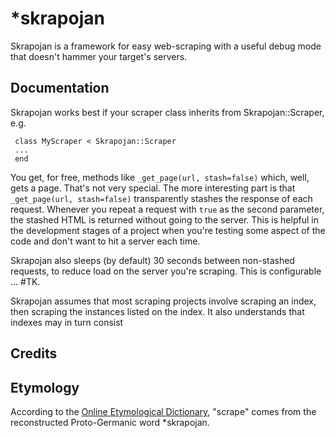 *skrapojan
==========
Skrapojan is a framework for easy web-scraping with a useful debug mode that doesn't hammer your target's servers.

Documentation
----------------------
Skrapojan works best if your scraper class inherits from Skrapojan::Scraper, e.g. 

     class MyScraper < Skrapojan::Scraper 
     ...
     end

You get, for free, methods like `_get_page(url, stash=false)` which, well, gets a page. That's not very special. The more interesting part is that `_get_page(url, stash=false)` transparently stashes the response of each request. Whenever you repeat a request with `true` as the second parameter, the stashed HTML is returned without going to the server. This is helpful in the development stages of a project when you're testing some aspect of the code and don't want to hit a server each time.

Skrapojan also sleeps (by default) 30 seconds between non-stashed requests, to reduce load on the server you're scraping. This is configurable ... #TK. 

Skrapojan assumes that most scraping projects involve scraping an index, then scraping the instances listed on the index. It also understands that indexes  may in turn consist


Credits
----------------------

Etymology
----------------------
According to the [Online Etymological Dictionary](http://www.etymonline.com/index.php?allowed_in_frame=0&search=scrape&searchmode=none), "scrape" comes from the reconstructed Proto-Germanic word *skrapojan.